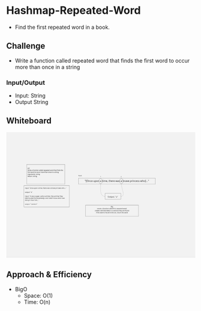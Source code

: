 # Hashmap-Repeated-Word
- Find the first repeated word in a book.

## Challenge
- Write a function called repeated word that finds the first word to occur more than once in a string

### Input/Output
- Input: String
- Output String

## Whiteboard
![](repeat.png)

## Approach & Efficiency
- BigO
  * Space: O(1)
  * Time: O(n)
